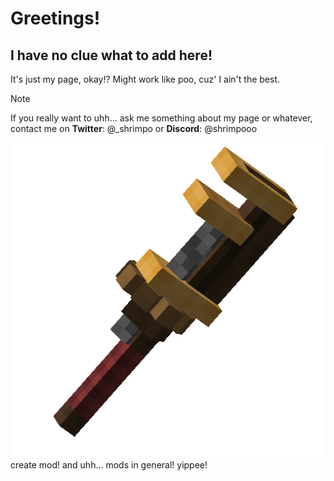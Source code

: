 # Greetings!
## I have no clue what to add here!
It's just my page, okay!? Might work like poo, cuz' I ain't the best.
> [!NOTE]
> If you really want to uhh... ask me something about my page or whatever, contact me on **Twitter**: @_shrimpo    or **Discord**: @shrimpooo

![create mod](/assets/wrench.png)
create mod!
and uhh... mods in general!
yippee!
